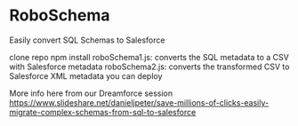 # RoboSchema
Easily convert SQL Schemas to Salesforce

clone repo
npm install
roboSchema1.js: converts the SQL metadata to a CSV with Salesforce metadata
roboSchema2.js: converts the transformed CSV to Salesforce XML metadata you can deploy

More info here from our Dreamforce session
https://www.slideshare.net/danieljpeter/save-millions-of-clicks-easily-migrate-complex-schemas-from-sql-to-salesforce